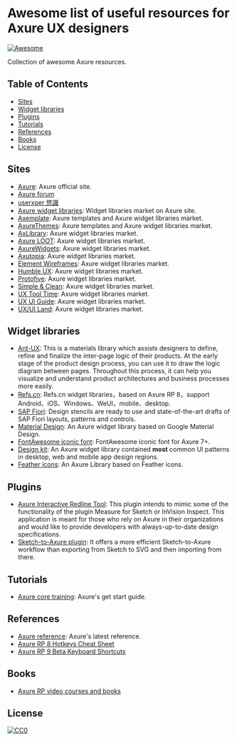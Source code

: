 # Awesome list of useful resources for Axure UX designers <!-- omit in toc -->

[![Awesome](https://awesome.re/badge.svg)](https://awesome.re)

Collection of awesome Axure resources.

## Table of Contents <!-- omit in toc -->

- [Sites](#sites)
- [Widget libraries](#widget-libraries)
- [Plugins](#plugins)
- [Tutorials](#tutorials)
- [References](#references)
- [Books](#books)
- [License](#license)

## Sites

- [Axure](https://www.axure.com/): Axure official site.
- [Axure forum](https://forum.axure.com/)
- [userxper 悠識](https://axure.userxper.com/)
- [Axure widget libraries](https://www.axure.com/support/download-widget-libraries): Widget libraries market on Axure site.
- [Axemplate](https://axemplate.com/): Axure templates and Axure widget libraries market.
- [AxureThemes](http://www.axurethemes.com/libraries): Axure templates and Axure widget libraries market.
- [AxLibrary](http://www.axlibrary.com/): Axure widget libraries market.
- [Axure LOOT](http://axureloot.com/): Axure widget libraries market.
- [AxureWidgets](https://axurewidgets.com/):  Axure widget libraries market.
- [Axutopia](http://www.axutopia.com/): Axure widget libraries market.
- [Element Wireframes](http://www.elementwireframes.com/): Axure widget libraries market.
- [Humble UX](http://www.humbleux.com/): Axure widget libraries market.
- [Protofive](http://protofive.com/): Axure widget libraries market.
- [Simple & Clean](https://gumroad.com/simplecleanaxure): Axure widget libraries market.
- [UX Tool Time](http://uxtooltime.com/): Axure widget libraries market.
- [UX UI Guide](https://www.uxuiguide.com/): Axure widget libraries market.
- [UX/UI Land](https://www.uxuiland.com/axure-resources/axure-widget-libraries): Axure widget libraries market.

## Widget libraries

- [Ant-UX](https://github.com/ant-design/ant-ux): This is a materials library which assists designers to define, refine and finalize the inter-page logic of their products. At the early stage of the product design process, you can use it to draw the logic diagram between pages. Throughout this process, it can help you visualize and understand product architectures and business processes more easily.
- [Refs.cn](https://github.com/refscn/rplibs): Refs.cn widget libraries，based on Axure RP 8，support Android、iOS、Windows、WeUI，mobile、desktop.
- [SAP Fiori](https://experience.sap.com/fiori-design-web/resources/downloads/#axure-design-stencils): Design stencils are ready to use and state-of-the-art drafts of SAP Fiori layouts, patterns and controls.
- [Material Design](https://github.com/duzyn/material-axure-library): An Axure widget library based on Google Material Design.
- [FontAwesome iconic font](https://github.com/duzyn/fontawesome-axure-library): FontAwesome iconic font for Axure 7+.
- [Design kit](https://github.com/duzyn/design-kit-axure-library): An Axure widget library contained **most** common UI patterns in desktop, web and mobile app design regions.
- [Feather icons](https://github.com/duzyn/feather-axure-library): An Axure Library based on Feather icons.

## Plugins

- [Axure Interactive Redline Tool](https://github.com/srm985/axure-redline-tool): This plugin intends to mimic some of the functionality of the plugin Measure for Sketch or InVision Inspect. This application is meant for those who rely on Axure in their organizations and would like to provide developers with always-up-to-date design specifications.
- [Sketch-to-Axure plugin](http://www.axure.com/misc/sketch/AxureRP.sketchplugin.zip): It offers a more efficient Sketch-to-Axure workflow than exporting from Sketch to SVG and then importing from there.

## Tutorials

- [Axure core training](https://www.axure.com/support/training/core/1-basics): Axure's get start guide.

## References

- [Axure reference](https://www.axure.com/support/reference/intro): Axure's latest reference.
- [Axure RP 8 Hotkeys Cheat Sheet](https://d2d2wdgkcw7kfa.cloudfront.net/original/3X/6/6/666d7cda7ba81352a0f2c0f3092bac1f390e8b5a.pdf)
- [Axure RP 9 Beta Keyboard Shortcuts](https://d2d2wdgkcw7kfa.cloudfront.net/original/3X/d/1/d1aeef5253e1aec9cec6f23f60f44106af13c441.pdf)

## Books

- [Axure RP video courses and books](https://www.axure.com/support/books-and-videos)

## License

[![CC0](http://mirrors.creativecommons.org/presskit/buttons/88x31/svg/cc-zero.svg)](https://creativecommons.org/publicdomain/zero/1.0/)
